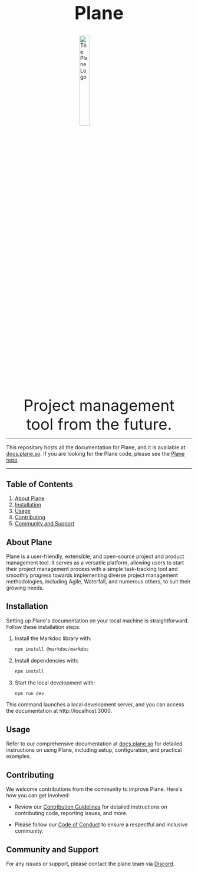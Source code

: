 <h1 style="text-align:center; font-size: 3.5em;">Plane</h1>

<figure>
  <img src="https://raw.githubusercontent.com/makeplane/docs/master/public/logos/logo.svg" alt="The Plane Logo" style=" display:block; margin-left: auto; margin-right: auto; width: 25%;">
  <figcaption style="text-align:center; font-size:3em;">Project management tool from the future.</figcaption>
</figure>

----
This repository hosts all the documentation for Plane, and it is available at [docs.plane.so](https://docs.plane.so). If you are looking for the Plane code, please see the [Plane repo](https://github.com/makeplane/plane). 

----

## Table of Contents

 1. [About Plane](#about-plane)
 2. [Installation](#installation)
 3. [Usage](#usage)
 4. [Contributing](#contributing)
 5. [Community and Support](#community-and-support)

 ## About Plane

 Plane is a user-friendly, extensible, and open-source project and product management tool. It serves as a versatile platform, allowing users to start their project management process with a simple task-tracking tool and smoothly progress towards implementing diverse project management methodologies, including Agile, Waterfall, and numerous others, to suit their growing needs.

 ## Installation

 Setting up Plane's documentation on your local machine is straightforward. Follow these installation steps:


 1. Install the Markdoc library with:

    ```bash
    npm install @markdoc/markdoc
    ```
 
 2. Install dependencies with:

    ```bash
    npm install
    ```

 3. Start the local development with:

    ```bash
    npm run dev
    ```

This command launches a local development server, and you can access the documentation at http://localhost:3000.

## Usage

Refer to our comprehensive documentation at [docs.plane.so](https://docs.plane.so) for detailed instructions on using Plane, including setup, configuration, and practical examples.

## Contributing

We welcome contributions from the community to improve Plane. Here's how you can get involved:

* Review our [Contribution Guidelines](https://github.com/makeplane/plane/blob/master/CONTRIBUTING.md) for detailed instructions on contributing code, reporting issues, and more.

* Please follow our [Code of Conduct](https://github.com/makeplane/plane/blob/master/CODE_OF_CONDUCT.md) to ensure a respectful and inclusive community.

 ## Community and Support

For any issues or support, please contact the plane team via [Discord](https://discord.com/invite/A92xrEGCge).
